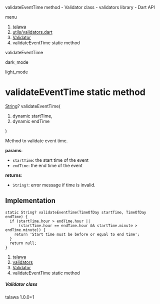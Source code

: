




validateEventTime method - Validator class - validators library - Dart API







menu

1. [talawa](../../index.html)
2. [utils/validators.dart](../../file-___home_harshil_Desktop_open-source_palisadoes_talawa_lib_utils_validators/)
3. [Validator](../../file-___home_harshil_Desktop_open-source_palisadoes_talawa_lib_utils_validators/Validator-class.html)
4. validateEventTime static method

validateEventTime


dark\_mode

light\_mode




# validateEventTime static method


[String](https://api.flutter.dev/flutter/dart-core/String-class.html)?
validateEventTime(

1. dynamic startTime,
2. dynamic endTime

)

Method to validate event time.

**params**:

* `startTime`: the start time of the event
* `endTime`: the end time of the event

**returns**:

* `String?`: error message if time is invalid.

## Implementation

```
static String? validateEventTime(TimeOfDay startTime, TimeOfDay endTime) {
  if (startTime.hour > endTime.hour ||
      (startTime.hour == endTime.hour && startTime.minute > endTime.minute)) {
    return 'Start time must be before or equal to end time';
  }
  return null;
}
```

 


1. [talawa](../../index.html)
2. [validators](../../file-___home_harshil_Desktop_open-source_palisadoes_talawa_lib_utils_validators/)
3. [Validator](../../file-___home_harshil_Desktop_open-source_palisadoes_talawa_lib_utils_validators/Validator-class.html)
4. validateEventTime static method

##### Validator class





talawa
1.0.0+1






